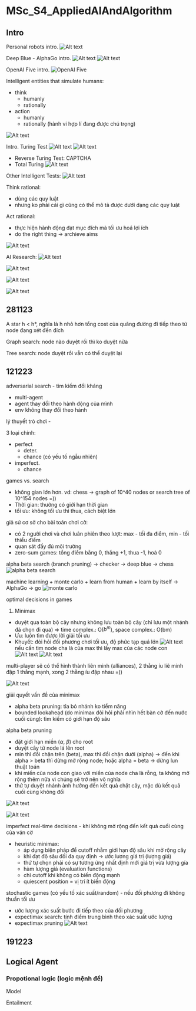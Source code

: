 # MSc_S4_AppliedAIAndAlgorithm

## Intro
Personal robots intro.
![Alt text](image-1.png)

Deep Blue - AlphaGo intro.
![Alt text](image-2.png)
![Alt text](image-3.png)

OpenAI Five intro.
![OpenAI Five](image.png)

Intelligent entities that simulate humans:
- think
    - humanly
    - rationally
- action
    - humanly
    - rationally (hành vi hợp lí đang được chú trọng)

![Alt text](image-4.png)

Intro. Turing Test
![Alt text](image-6.png)
![Alt text](image-5.png)
- Reverse Turing Test: CAPTCHA
- Total Turing 
![Alt text](image-7.png)

Other Intelligent Tests:
![Alt text](image-8.png)

Think rational:
- dùng các quy luật
- nhưng ko phải cái gì cũng có thể mô tả được dưới dạng các quy luật

Act rational:
- thực hiện hành động đạt mục đích mà tối ưu hoá lợi ích
- do the right thing -> archieve aims

![Alt text](image-9.png)

AI Research:
![Alt text](image-10.png)

![Alt text](image-11.png)

![Alt text](image-12.png)

![Alt text](image-13.png)


## 281123
A star
h < h*, nghĩa là h nhỏ hơn tổng cost của quãng đường đi tiếp theo từ node đang xét đến đích

Graph search: node nào duyệt rồi thì ko duyệt nữa

Tree search: node duyệt rồi vẫn có thể duyệt lại

## 121223

adversarial search - tìm kiếm đối kháng 

- multi-agent
- agent thay đổi theo hành động của mình
- env không thay đổi theo hành 

lý thuyết trò chơi - 

3 loại chính:
- perfect 
    - deter.
    - chance (có yếu tố ngẫu nhiên)
- imperfect.
    - chance

games vs. search
- không gian lớn hơn. vd: chess -> graph of 10^40 nodes or search tree of 10^154 nodes =))
- Thời gian: thường có giới hạn thời gian
- tối ưu: không tối ưu thì thua, cách biệt lớn 

giả sử cơ sở cho bài toán chơi cờ:
- có 2 người chơi và chơi luân phiên theo lượt: max - tối đa điểm, min - tối thiểu điểm
- quan sát đầy đủ môi trường
- zero-sum games: tổng điểm bằng 0, thắng +1, thua -1, hoà 0

alpha beta search (branch pruning) -> checker -> deep blue -> chess
![alpha beta search](image-14.png)

machine learning + monte carlo + learn from human + learn by itself -> AlphaGo -> go
![monte carlo](image-15.png)

optimal decisions in games
1. Minimax
- duyệt qua toàn bộ cây nhưng không lưu toàn bộ cây (chỉ lưu một nhánh đã chọn đi qua) => time complex.: O($b^m$), space complex.: O(bm)
- Ưu: luôn tìm được lời giải tối ưu
- Khuyết: đòi hỏi đối phương chơi tối ưu, độ phức tạp quá lớn
![Alt text](image-16.png)
nếu cần tìm node cha là của max thì lấy max của các node con 
![Alt text](image-17.png)
![Alt text](image-18.png)

multi-player sẽ có thể hình thành liên minh (alliances), 2 thằng íu liê minh đập 1 thằng mạnh, xong 2 thằng íu đập nhau =))

![Alt text](image-19.png)

giải quyết vấn đề của minimax
- alpha beta pruning: tỉa bỏ nhánh ko tiềm năng
- bounded lookahead (do minimax đòi hỏi phải nhìn hết bàn cờ đến nước cuối cùng): tìm kiếm có giới hạn độ sâu

alpha beta pruning
- đặt giới hạn miền ($\alpha$, $\beta$) cho root
- duyệt cây từ node lá lên root
- min thì đổi chặn trên (beta), max thì đổi chặn dưới (alpha) -> đến khi alpha > beta thì dừng mở rộng node; hoặc alpha = beta -> dừng lun thuật toán
- khi miền của node con giao với miền của node cha là rỗng, ta không mở rộng thêm nữa vì chúng sẽ trở nên vô nghĩa
- thứ tự duyệt nhánh ảnh hưởng đến kết quả chặt cây, mặc dù kết quả cuối cùng không đổi
 
 ![Alt text](image-20.png)

 ![Alt text](image-21.png)

imperfect real-time decisions - khi không mở rộng đến kết quả cuối cùng của ván cờ
- heuristic minimax:
    - áp dụng biện pháp để cutoff nhằm giới hạn độ sâu khi mở rộng cây
    - khi đạt độ sâu đối đa quy định -> ước lượng giá trị (lượng giá)
    - thứ tự chọn phải có sự tương ứng nhất định mới giá trị vừa lượng gía
    - hàm lượng giá (evaluation functions)
    - chỉ cutoff khi không có biến động mạnh 
    - quiescent position = vị trí ít biến động

stochastic games (có yếu tố xác suất/random) - nếu đối phương đi không thuần tối ưu 
- ước lượng xác suất bước đi tiếp theo của đối phương
- expectimax search: tính điểm trung bình theo xác suất ước lượng
- expectimax pruning
![Alt text](image-23.png)

## 191223
## Logical Agent

### Propotional logic (logic mệnh đề)

Model

Entailment
